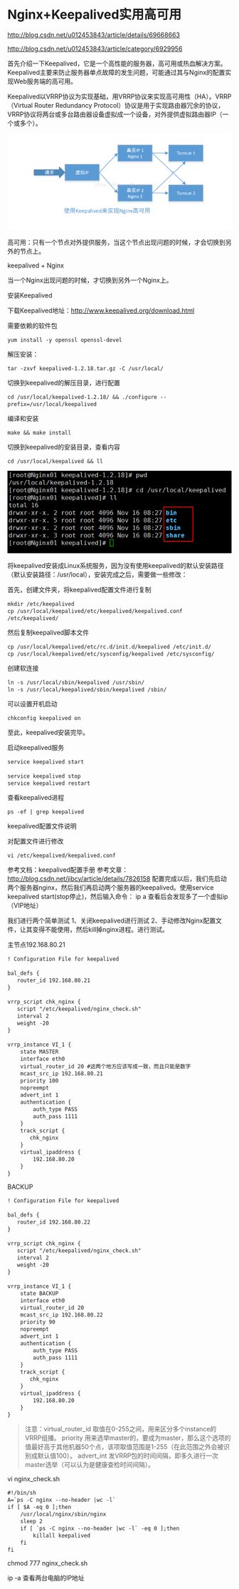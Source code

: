 

# Nginx+Keepalived实用高可用 #

http://blog.csdn.net/u012453843/article/details/69668663

http://blog.csdn.net/u012453843/article/category/6929956

首先介绍一下Keepalived，它是一个高性能的服务器，高可用或热血解决方案。Keepalived主要来防止服务器单点故障的发生问题，可能通过其与Nginx的配置实现Web服务端的高可用。

Keepalived以VRRP协议为实现基础，用VRRP协议来实现高可用性（HA）。VRRP（Virtual Router Redundancy Protocol）协议是用于实现路由器冗余的协议，VRRP协议将两台或多台路由器设备虚拟成一个设备，对外提供虚拟路由器IP（一个或多个）。

![](images/keepalived_nginx_ha.png)

高可用：只有一个节点对外提供服务，当这个节点出现问题的时候，才会切换到另外的节点上。

keepalived + Nginx

当一个Nginx出现问题的时候，才切换到另外一个Nginx上。

安装Keepalived

下载Keepalived地址：http://www.keepalived.org/download.html


需要依赖的软件包

	yum install -y openssl openssl-devel

解压安装： 

	tar -zxvf keepalived-1.2.18.tar.gz -C /usr/local/

切换到keepalived的解压目录，进行配置

	cd /usr/local/keepalived-1.2.18/ && ./configure --prefix=/usr/local/keepalived

编译和安装

	make && make install

切换到keepalived的安装目录，查看内容

	cd /usr/local/keepalived && ll

![](images/keepalived_installation_directory.png)

将keepalived安装成Linux系统服务，因为没有使用keepalived的默认安装路径（默认安装路径：/usr/local），安装完成之后，需要做一些修改：

首先，创建文件夹，将keepalived配置文件进行复制

	mkdir /etc/keepalived
	cp /usr/local/keepalived/etc/keepalived/keepalived.conf /etc/keepalived/

然后复制keepalived脚本文件

	cp /usr/local/keepalived/etc/rc.d/init.d/keepalived /etc/init.d/
	cp /usr/local/keepalived/etc/sysconfig/keepalived /etc/sysconfig/

创建软连接

	ln -s /usr/local/sbin/keepalived /usr/sbin/
	ln -s /usr/local/keepalived/sbin/keepalived /sbin/

可以设置开机启动

	chkconfig keepalived on

至此，keepalived安装完毕。

启动keepalived服务

	service keepalived start

	service keepalived stop
	service keepalived restart


查看keepalived进程

	ps -ef | grep keepalived

keepalived配置文件说明

对配置文件进行修改

	vi /etc/keepalived/keepalived.conf

参考文档：keepalived配置手册
参考文章：http://blog.csdn.net/jibcy/article/details/7826158
配置完成以后，我们先启动两个服务器nginx，然后我们再启动两个服务器的keepalived。使用service keepalived start(stop停止)，然后输入命令： ip a 查看后会发现多了一个虚拟ip（VIP地址）

我们进行两个简单测试
1、关闭keepalived进行测试
2、手动修改Nginx配置文件，让其变得不能使用，然后kill掉nginx进程。进行测试。

主节点192.168.80.21

	! Configuration File for keepalived
	
	bal_defs {
	   router_id 192.168.80.21
	}
	
	vrrp_script chk_nginx {
	   script "/etc/keepalived/nginx_check.sh"
	   interval 2
	   weight -20
	}
	
	vrrp_instance VI_1 {
	    state MASTER
	    interface eth0
	    virtual_router_id 20 #这两个地方应该写成一致，而且只能是数字
	    mcast_src_ip 192.168.80.21
	    priority 100
	    nopreempt
	    advert_int 1
	    authentication {
	        auth_type PASS
	        auth_pass 1111
	    }
	    track_script {
	       chk_nginx
	    }
	    virtual_ipaddress {
	        192.168.80.20
	    }
	}

BACKUP

	! Configuration File for keepalived
	
	bal_defs {  
	   router_id 192.168.80.22  
	}  
	  
	vrrp_script chk_nginx {  
	   script "/etc/keepalived/nginx_check.sh"  
	   interval 2  
	   weight -20  
	}  
	  
	vrrp_instance VI_1 {  
	    state BACKUP  
	    interface eth0  
	    virtual_router_id 20 
	    mcast_src_ip 192.168.80.22  
	    priority 90  
	    nopreempt  
	    advert_int 1  
	    authentication {  
	        auth_type PASS  
	        auth_pass 1111  
	    }  
	    track_script {  
	       chk_nginx  
	    }  
	    virtual_ipaddress {  
	        192.168.80.20  
	    }  
	}  

>注意：virtual_router_id 取值在0-255之间，用来区分多个instance的VRRP组播。
>priority 用来选举master的，要成为master，那么这个选项的值最好高于其他机器50个点，该项取值范围是1-255（在此范围之外会被识别成默认值100）。
>advert_int 发VRRP包的时间间隔，即多久进行一次master选举（可以认为是健康查检时间间隔）。

vi nginx_check.sh

	#!/bin/sh
	A=`ps -C nginx --no-header |wc -l`
	if [ $A -eq 0 ];then
	    /usr/local/nginx/sbin/nginx
	    sleep 2
	    if [ `ps -C nginx --no-header |wc -l` -eq 0 ];then
	        killall keepalived
	    fi
	fi

chmod 777 nginx_check.sh


ip -a 查看两台电脑的IP地址


